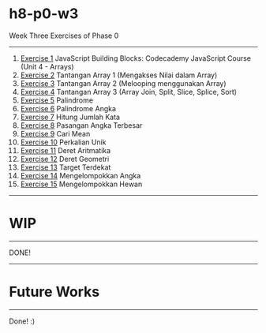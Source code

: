 # h8-p0-w3
Week Three Exercises of Phase 0

---

1. [Exercise 1](../master/exercise-1.png) JavaScript Building Blocks: Codecademy JavaScript Course (Unit 4 - Arrays)
2. [Exercise 2](../master/exercise-2.js) Tantangan Array 1 (Mengakses Nilai dalam Array)
3. [Exercise 3](../master/exercise-3.js) Tantangan Array 2 (Melooping menggunakan Array)
4. [Exercise 4](../master/exercise-4.js) Tantangan Array 3 (Array Join, Split, Slice, Splice, Sort)
5. [Exercise 5](../master/exercise-5.js) Palindrome
6. [Exercise 6](../master/exercise-6.js) Palindrome Angka
7. [Exercise 7](../master/exercise-7.js) Hitung Jumlah Kata
8. [Exercise 8](../master/exercise-8.js) Pasangan Angka Terbesar
9. [Exercise 9](../master/exercise-9.js) Cari Mean
10. [Exercise 10](../master/exercise-10.js) Perkalian Unik
11. [Exercise 11](../master/exercise-11.js) Deret Aritmatika
12. [Exercise 12](../master/exercise-12.js) Deret Geometri
13. [Exercise 13](../master/exercise-13.js) Target Terdekat
14. [Exercise 14](../master/exercise-14.js) Mengelompokkan Angka
15. [Exercise 15](../master/exercise-15.js) Mengelompokkan Hewan

---

# WIP

---

DONE!

---

# Future Works

---

Done! :)